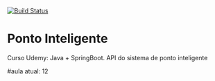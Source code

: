 [![Build Status](https://travis-ci.org/yuridpaula/ponto-inteligente-api.svg?branch=master)](https://travis-ci.org/yuridpaula/ponto-inteligente-api)
# Ponto Inteligente
Curso Udemy: Java + SpringBoot. 
  API do sistema de ponto inteligente
  
  #aula atual: 12
